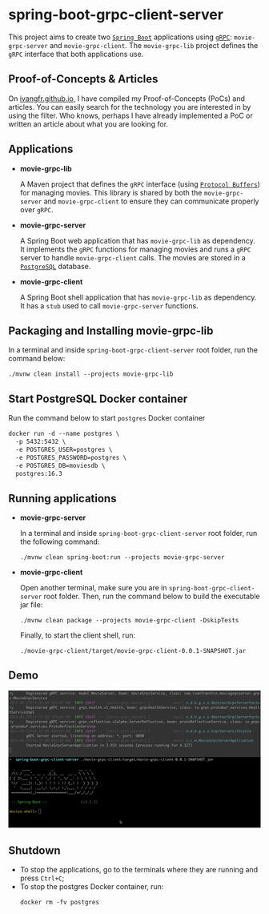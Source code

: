 # spring-boot-grpc-client-server

This project aims to create two [`Spring Boot`](https://docs.spring.io/spring-boot/index.html) applications using [`gRPC`](https://grpc.io/): `movie-grpc-server` and `movie-grpc-client`. The `movie-grpc-lib` project defines the `gRPC` interface that both applications use.

## Proof-of-Concepts & Articles

On [ivangfr.github.io](https://ivangfr.github.io), I have compiled my Proof-of-Concepts (PoCs) and articles. You can easily search for the technology you are interested in by using the filter. Who knows, perhaps I have already implemented a PoC or written an article about what you are looking for.

## Applications

- **movie-grpc-lib**

  A Maven project that defines the `gRPC` interface (using [`Protocol Buffers`](https://protobuf.dev/)) for managing movies. This library is shared by both the `movie-grpc-server` and `movie-grpc-client` to ensure they can communicate properly over `gRPC`.

- **movie-grpc-server**

  A Spring Boot web application that has `movie-grpc-lib` as dependency. It implements the `gRPC` functions for managing movies and runs a `gRPC` server to handle `movie-grpc-client` calls. The movies are stored in a [`PostgreSQL`](https://www.postgresql.org/) database.

- **movie-grpc-client**

  A Spring Boot shell application that has `movie-grpc-lib` as dependency. It has a `stub` used to call `movie-grpc-server` functions.

## Packaging and Installing movie-grpc-lib

In a terminal and inside `spring-boot-grpc-client-server` root folder, run the command below:
```
./mvnw clean install --projects movie-grpc-lib
```

## Start PostgreSQL Docker container

Run the command below to start `postgres` Docker container
```
docker run -d --name postgres \
  -p 5432:5432 \
  -e POSTGRES_USER=postgres \
  -e POSTGRES_PASSWORD=postgres \
  -e POSTGRES_DB=moviesdb \
  postgres:16.3
```

## Running applications

- **movie-grpc-server**

  In a terminal and inside `spring-boot-grpc-client-server` root folder, run the following command:
  ```
  ./mvnw clean spring-boot:run --projects movie-grpc-server
  ```

- **movie-grpc-client**

  Open another terminal, make sure you are in `spring-boot-grpc-client-server` root folder. Then, run the command below to build the executable jar file:
  ```
  ./mvnw clean package --projects movie-grpc-client -DskipTests
  ```

  Finally, to start the client shell, run:
  ```
  ./movie-grpc-client/target/movie-grpc-client-0.0.1-SNAPSHOT.jar
  ```

## Demo

![demo](/documentation/demo.gif)

## Shutdown

- To stop the applications, go to the terminals where they are running and press `Ctrl+C`;
- To stop the postgres Docker container, run:
  ```
  docker rm -fv postgres
  ```

